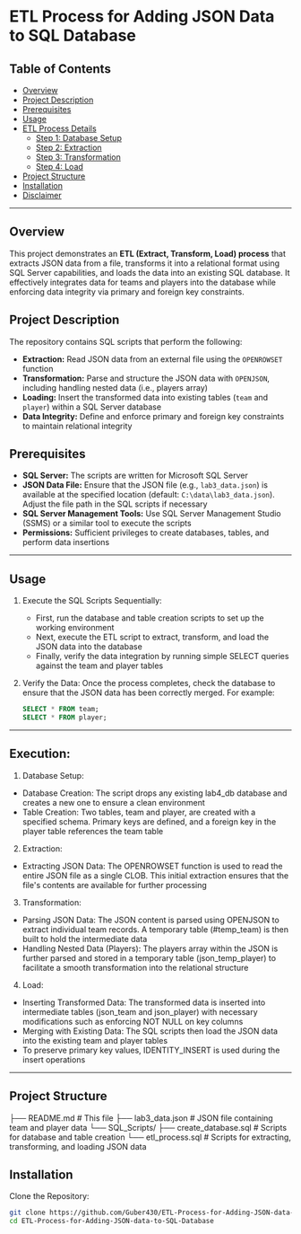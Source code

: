 # ETL Process for Adding JSON Data to SQL Database

## Table of Contents
- [Overview](#overview)
- [Project Description](#project-description)
- [Prerequisites](#prerequisites)
- [Usage](#usage)
- [ETL Process Details](#etl-process-details)
  - [Step 1: Database Setup](#step-1-database-setup)
  - [Step 2: Extraction](#step-2-extraction)
  - [Step 3: Transformation](#step-3-transformation)
  - [Step 4: Load](#step-4-load)
- [Project Structure](#project-structure)
- [Installation](#installation)
- [Disclaimer](#disclaimer)
---
## Overview
This project demonstrates an **ETL (Extract, Transform, Load) process** that extracts JSON data from a file, transforms it into a relational format using SQL Server capabilities, and loads the data into an existing SQL database. It effectively integrates data for teams and players into the database while enforcing data integrity via primary and foreign key constraints.

## Project Description
The repository contains SQL scripts that perform the following:
- **Extraction:** Read JSON data from an external file using the `OPENROWSET` function
- **Transformation:** Parse and structure the JSON data with `OPENJSON`, including handling nested data (i.e., players array)
- **Loading:** Insert the transformed data into existing tables (`team` and `player`) within a SQL Server database
- **Data Integrity:** Define and enforce primary and foreign key constraints to maintain relational integrity

## Prerequisites
- **SQL Server:** The scripts are written for Microsoft SQL Server
- **JSON Data File:** Ensure that the JSON file (e.g., `lab3_data.json`) is available at the specified location (default: `C:\data\lab3_data.json`). Adjust the file path in the SQL scripts if necessary
- **SQL Server Management Tools:** Use SQL Server Management Studio (SSMS) or a similar tool to execute the scripts
- **Permissions:** Sufficient privileges to create databases, tables, and perform data insertions
---
## Usage
1. Execute the SQL Scripts Sequentially:
   - First, run the database and table creation scripts to set up the working environment
   - Next, execute the ETL script to extract, transform, and load the JSON data into the database
   - Finally, verify the data integration by running simple SELECT queries against the team and player tables

2. Verify the Data: Once the process completes, check the database to ensure that the JSON data has been correctly merged. For example:
   ```sql
   SELECT * FROM team;
   SELECT * FROM player;
---

## Execution:
1. Database Setup:
  - Database Creation: The script drops any existing lab4_db database and creates a new one to ensure a clean environment
  - Table Creation: Two tables, team and player, are created with a specified schema. Primary keys are defined, and a foreign key in the player table references the team table

2. Extraction:
  - Extracting JSON Data: The OPENROWSET function is used to read the entire JSON file as a single CLOB. This initial extraction ensures that the file's contents are available for further processing

3. Transformation:
  - Parsing JSON Data: The JSON content is parsed using OPENJSON to extract individual team records. A temporary table (#temp_team) is then built to hold the intermediate data
  - Handling Nested Data (Players): The players array within the JSON is further parsed and stored in a temporary table (json_temp_player) to facilitate a smooth transformation into the relational structure

4. Load:
  - Inserting Transformed Data: The transformed data is inserted into intermediate tables (json_team and json_player) with necessary modifications such as enforcing NOT NULL on key columns
  - Merging with Existing Data: The SQL scripts then load the JSON data into the existing team and player tables
  - To preserve primary key values, IDENTITY_INSERT is used during the insert operations
---

## Project Structure

├── README.md                # This file
├── lab3_data.json           # JSON file containing team and player data
└── SQL_Scripts/
    ├── create_database.sql  # Scripts for database and table creation
    └── etl_process.sql      # Scripts for extracting, transforming, and loading JSON data


## Installation
Clone the Repository:
```bash
git clone https://github.com/Guber430/ETL-Process-for-Adding-JSON-data-to-SQL-Database.git
cd ETL-Process-for-Adding-JSON-data-to-SQL-Database
